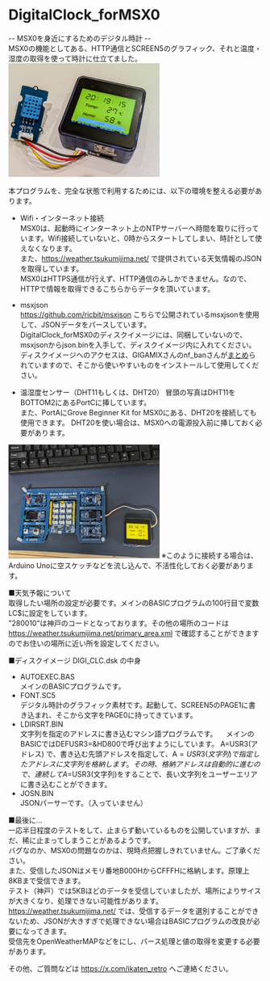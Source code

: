 # DigitalClock_forMSX0
-- MSX0を身近にするためのデジタル時計 --  
MSX0の機能としてある、HTTP通信とSCREEN5のグラフィック、それと温度・湿度の取得を使って時計に仕立てました。  
<img src="https://github.com/IKATEN-X/DigitalClock_forMSX0/blob/main/image.jpg?raw=true" width="300">  
  
本プログラムを、完全な状態で利用するためには、以下の環境を整える必要があります。    
* Wifi・インターネット接続  
MSX0は、起動時にインターネット上のNTPサーバーへ時間を取りに行っています。Wifi接続していないと、0時からスタートしてしまい、時計として使えなくなります。  
また、https://weather.tsukumijima.net/ で提供されている天気情報のJSONを取得しています。  
MSX0はHTTPS通信が行えず、HTTP通信のみしかできません。なので、HTTPで情報を取得できるこちらからデータを頂いています。  
  
* msxjson  
https://github.com/ricbit/msxjson こちらで公開されているmsxjsonを使用して、JSONデータをパースしています。  
DigitalClock_forMSX0のディスクイメージには、同梱していないので、msxjsonからjson.binを入手して、ディスクイメージ内に入れてください。  
ディスクイメージへのアクセスは、GIGAMIXさんのnf_banさんが<a href="https://gigamix.hatenablog.com/entry/devmsx/floppydiskimage-tools">まとめ</a>られていますので、そこから使いやすいものをインストールして使用してください。  

* 温湿度センサー（DHT11もしくは、DHT20）
冒頭の写真はDHT11をBOTTOM2にあるPortCに挿しています。  
また、PortAにGrove Beginner Kit for MSX0にある、DHT20を接続しても使用できます。
DHT20を使い場合は、MSX0への電源投入前に挿しておく必要があります。  
<img src="https://github.com/IKATEN-X/DigitalClock_forMSX0/blob/main/image2.jpg?raw=true" width="300">  
※このように接続する場合は、Arduino Unoに空スケッチなどを流し込んで、不活性化しておく必要があります。  

  
■天気予報について  
取得したい場所の設定が必要です。メインのBASICプログラムの100行目で変数LC$に設定をしています。   
"280010"は神戸のコードとなっております。その他の場所のコードは https://weather.tsukumijima.net/primary_area.xml で確認することができますのでお住いの場所に近い所を設定してください。  

■ディスクイメージ DIGI_CLC.dsk の中身  
* AUTOEXEC.BAS  
  メインのBASICプログラムです。
* FONT.SC5  
  デジタル時計のグラフィック素材です。起動して、SCREEN5のPAGE1に書き込まれ、そこから文字をPAGE0に持ってきています。
* LDIRSRT.BIN  
  文字列を指定のアドレスに書き込むマシン語プログラムです。
　メインのBASICではDEFUSR3=&HD800で呼び出すようにしています。
  A=USR3(アドレス) で、書き込む先頭アドレスを指定して、A$=USR3(文字列) で指定したアドレスに文字列を格納します。その時、格納アドレスは自動的に進むので、連続してA$=USR3(文字列)をすることで、長い文字列をユーザーエリアに書き込むことができます。
* JOSN.BIN  
 JSONパーサーです。（入っていません）

■最後に...  
一応半日程度のテストをして、止まらず動いているものを公開していますが、まだ、稀に止まってしまうことがあるようです。  
バグなのか、MSX0の問題なのかは、現時点把握しきれていません。ご了承ください。  
また、受信したJSONはメモリ番地B000HからCFFFHに格納します。原理上8KBまで受信できます。  
テスト（神戸）では5KBほどのデータを受信していましたが、場所によりサイスが大きくなり、処理できない可能性があります。  
https://weather.tsukumijima.net/ では、受信するデータを選別することができないため、JSONが大きすぎで処理できない場合はBASICプログラムの改良が必要になってきます。  
受信先をOpenWeatherMAPなどをにし、パース処理と値の取得を変更する必要があります。  
  
その他、ご質問などは https://x.com/ikaten_retro へご連絡ください。
